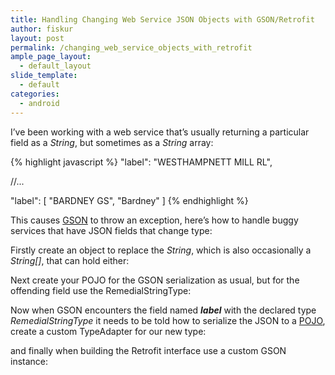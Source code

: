 ```yaml
---
title: Handling Changing Web Service JSON Objects with GSON/Retrofit
author: fiskur
layout: post
permalink: /changing_web_service_objects_with_retrofit
ample_page_layout:
  - default_layout
slide_template:
  - default
categories:
  - android
---
```

I&#8217;ve been working with a web service that&#8217;s usually returning a particular field as a *String*, but sometimes as a *String* array:

{% highlight javascript %}
"label": "WESTHAMPNETT MILL RL",

//...

"label": [
    "BARDNEY GS",
    "Bardney"
]
{% endhighlight %}

This causes <a href="https://github.com/google/gson" target="_blank">GSON</a> to throw an exception, here&#8217;s how to handle buggy services that have JSON fields that change type:

Firstly create an object to replace the *String*, which is also occasionally a *String[]*, that can hold either:

<script src="https://gist.github.com/fiskurgit/ba25bf281c58bc79773d.js"></script>

Next create your POJO for the GSON serialization as usual, but for the offending field use the RemedialStringType:

<script src="https://gist.github.com/fiskurgit/d2bf2ea52e77ae43022b.js"></script>

Now when GSON encounters the field named ***label*** with the declared type *RemedialStringType* it needs to be told how to serialize the JSON to a <a href="https://en.wikipedia.org/wiki/Plain_Old_Java_Object" target="_blank">POJO</a>, create a custom TypeAdapter for our new type:

<script src="https://gist.github.com/fiskurgit/db551ad8275d8ae3d492.js"></script>

and finally when building the Retrofit interface use a custom GSON instance:

<script src="https://gist.github.com/fiskurgit/44e27925579da7e0fdea.js"></script>